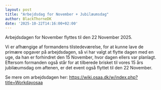 ```yaml
---
layout: post
title: "Arbejdsdag for November + Jubilæumsdag"
author: BlackThorneDK
date: '2025-10-22T14:16:00+02:00'
---
```


Arbejdsdagen for November flyttes til den 22 November 2025.

Vi er afhængige af formandens tilstedeværelse, for at kunne lave de primære opgaver på arbejdsdagen, så vi har valgt at flytte dagen med en uge, da han er forhindret den 15 November, hvor dagen ellers var planlagt.
Eftersom formanden også står for at tilberede brisket til vores 15 års jubilæumsdag om aftenen, er det event også flyttet til den 22 November.

Se mere om arbejdsdagen her: <https://wiki.osaa.dk/w/index.php?title=Workdayosaa>

